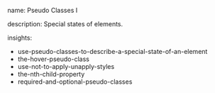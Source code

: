 name: Pseudo Classes I

description: Special states of elements.

insights:
  - use-pseudo-classes-to-describe-a-special-state-of-an-element
  - the-hover-pseudo-class
  - use-not-to-apply-unapply-styles
  - the-nth-child-property
  - required-and-optional-pseudo-classes
